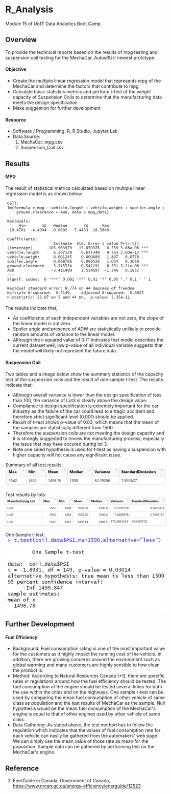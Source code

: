# R_Analysis
Module 15 of UofT Data Analytics Boot Camp

## Overview
To provide the technical reports based on the results of mpg testing and suspension coil testing for the MechaCar, AutosRUs’ newest prototype.

#### Objective
* Create the multiple linear regression model that represents mpg of the MechaCar and determine the factors that contribute to mpg
* Calculate basic statistics metrics and perform t-test of the weight capacity of Suspension Coils to determine that the manufacturing data meets the design specification
* Make suggestion for further development

#### Resource
* Software / Programming: R, R Studio, Jupyter Lab
* Data Source:
    1. MechaCar_mpg.csv
    2. Suspension_Coil.csv

## Results
#### MPG 
The result of statistical metrics calculated based on multiple linear regression model is as shown below.

![mpg](Image/mpg_stats.png)

The results indicate that;
* As coefficients of each independent variables are not zero, the slope of the linear model is not zero.
* Spoiler angle and presence of ADW are statistically unlikely to provide random amounts of variance to the linear model.
* Although the r-squared value of 0.71 indicates that model describes the current dataset well, low p-value of all individual variable suggests that the model will likely not represent the future data.

#### Suspension Coil
Two tables and a image below show the summary statistics of the capacity test of the suspension coils and the result of one sample t-test. 
The results indicate that;
* Although overall variance is lower than the design specification of less than 100, the variance of Lot3 is clearly above the design value.
* Compliance to design specification is extremely important for the car industry as the failure of the car could lead to a tragic accident and therefore strict significant level (0.001) should be applied.
* Result of t-test shows p-value of 0.03, which means that the mean of the samples are statistically different from 1500.
* Therefore the suspension coils are not meeting the design capacity and it is strongly suggested to review the manufacturing process, especially the issue that may have occured during lot 3.
* Note one sided hypothesis is used for t-test as having a suspension with higher capacity will not cause any significant issue.

Summary of all test results:
![Coil_all](Image/all_coil.png)

Test results by lots:
![Coil_byLot](Image/coil_per_lots.png)

One Sample t-test:
![Coil_ttest](Image/coil_ttest.png)

## Further Development
#### Fuel Efficiency
* Background: Fuel consumption rating is one of the most important value for the customers as it highly impact the running cost of the vehicle. In addition, there are growing concerns around the environment such as global warming and many customers are highly sensible to how clean the product is.
* Method: According to Natural Resources Canada [*1], there are specific rules or regulations around how the fuel efficiency should be tested. The fuel consumption of the engine should be tested several times for both the use within the cities and on the highways. One sample t-test can be used by comparing the mean fuel consumption of other vehicle of same class as population and the test results of MechaCar as the sample. Null hypothesis would be the mean fuel consumption of the MechaCar's engine is equal to that of other engines used by other vehicle of same class.
* Data Gathering: As stated above, the test mothod has to follow the regulation which indicates that the values of fuel consumption rate for each vehicle can easily be gathered from the automakers' web page. We can simply use the mean value of those rate as mean for the population. Sample data can be gathered by performing test on the MechaCar's engine.

## Reference
1. EnerGuide in Canada, Government of Canada, https://www.nrcan.gc.ca/energy-efficiency/energuide/12523
